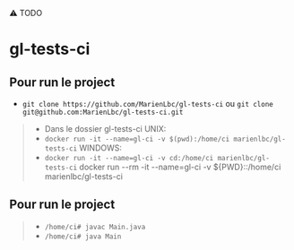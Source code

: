 :warning: TODO
# gl-tests-ci


## Pour run le project

* ```git clone https://github.com/MarienLbc/gl-tests-ci``` ou ```git clone git@github.com:MarienLbc/gl-tests-ci.git```


> * Dans le dossier gl-tests-ci
UNIX:
> * ```docker run -it --name=gl-ci -v $(pwd):/home/ci marienlbc/gl-tests-ci```
WINDOWS:
> * ```docker run -it --name=gl-ci -v cd:/home/ci marienlbc/gl-tests-ci```
docker run --rm -it --name=gl-ci -v ${PWD}::/home/ci marienlbc/gl-tests-ci

## Pour run le project

> * ```/home/ci# javac Main.java```
> * ```/home/ci# java Main```
